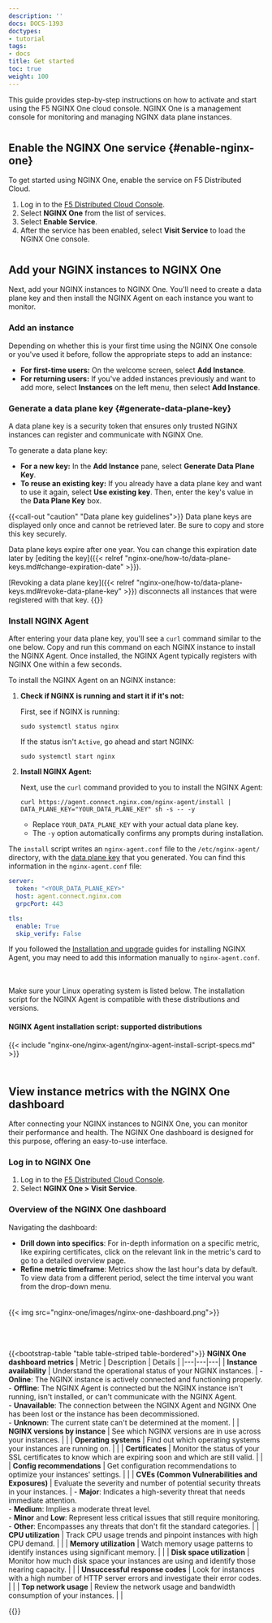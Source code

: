 ```yaml
---
description: ''
docs: DOCS-1393
doctypes:
- tutorial
tags:
- docs
title: Get started
toc: true
weight: 100
---
```


<style>
h2 {
  margin-top: 20px;
  padding-top: 20px;
}
table {
 width: 100%;
 border-collapse: collapse;
}
th, td {
 padding: 8px;
 text-align: left;
}
th {
 background-color: #289951 ; /* Dark green */
 color: white; /* White text for readability */
}
.table-striped > tbody > tr:nth-of-type(odd) {
  background-color: #fff; /* White */
}
.table-striped > tbody > tr:nth-of-type(even) {
 background-color: #f9f9f9; /* Light gray */
}
th, td {
 border: none;
}
</style>


This guide provides step-by-step instructions on how to activate and start using the F5 NGINX One cloud console. NGINX One is a management console for monitoring and managing NGINX data plane instances.

## Enable the NGINX One service {#enable-nginx-one}

To get started using NGINX One, enable the service on F5 Distributed Cloud.

1. Log in to the [F5 Distributed Cloud Console](https://www.f5.com/cloud/products/distributed-cloud-console).
1. Select **NGINX One** from the list of services.
1. Select **Enable Service**.
1. After the service has been enabled, select **Visit Service** to load the NGINX One console.

## Add your NGINX instances to NGINX One

Next, add your NGINX instances to NGINX One. You'll need to create a data plane key and then install the NGINX Agent on each instance you want to monitor.

### Add an instance

Depending on whether this is your first time using the NGINX One console or you've used it before, follow the appropriate steps to add an instance:

- **For first-time users:** On the welcome screen, select **Add Instance**.
- **For returning users:** If you've added instances previously and want to add more, select **Instances** on the left menu, then select **Add Instance**.

### Generate a data plane key {#generate-data-plane-key}

A data plane key is a security token that ensures only trusted NGINX instances can register and communicate with NGINX One.

To generate a data plane key:

- **For a new key:** In the **Add Instance** pane, select **Generate Data Plane Key**.
- **To reuse an existing key:** If you already have a data plane key and want to use it again, select **Use existing key**. Then, enter the key's value in the **Data Plane Key** box.

{{<call-out "caution" "Data plane key guidelines">}}
Data plane keys are displayed only once and cannot be retrieved later. Be sure to copy and store this key securely.

Data plane keys expire after one year. You can change this expiration date later by [editing the key]({{< relref "nginx-one/how-to/data-plane-keys.md#change-expiration-date" >}}).

[Revoking a data plane key]({{< relref "nginx-one/how-to/data-plane-keys.md#revoke-data-plane-key" >}}) disconnects all instances that were registered with that key.
{{</call-out>}}


### Install NGINX Agent

After entering your data plane key, you'll see a `curl` command similar to the one below. Copy and run this command on each NGINX instance to install the NGINX Agent. Once installed, the NGINX Agent typically registers with NGINX One within a few seconds.

To install the NGINX Agent on an NGINX instance:

1. **Check if NGINX is running and start it if it's not:**

    First, see if NGINX is running:

    ```shell
    sudo systemctl status nginx
    ```

    If the status isn't `Active`, go ahead and start NGINX:

    ```shell
    sudo systemctl start nginx
    ```

2. **Install NGINX Agent:**

    Next, use the `curl` command provided to you to install the NGINX Agent:

    ``` shell
    curl https://agent.connect.nginx.com/nginx-agent/install | DATA_PLANE_KEY="YOUR_DATA_PLANE_KEY" sh -s -- -y
    ```

   - Replace `YOUR_DATA_PLANE_KEY` with your actual data plane key.
   - The `-y` option automatically confirms any prompts during installation.

The `install` script writes an `nginx-agent.conf` file to the `/etc/nginx-agent/` directory, with the [data plane key](#generate-data-plane-key) that you generated. You can find this information in the `nginx-agent.conf` file:

```yaml
server:
  token: "<YOUR_DATA_PLANE_KEY>"
  host: agent.connect.nginx.com
  grpcPort: 443

tls:
  enable: True
  skip_verify: False
```

If you followed the [Installation and upgrade](https://docs.nginx.com/nginx-agent/installation-upgrade/) guides for installing NGINX Agent, you may need to add this information manually to `nginx-agent.conf`.

<span style="display: inline-block; margin-top: 20px;" >

<i class="fa fa-check-circle" aria-hidden="true"></i> Make sure your Linux operating system is listed below. The installation script for the NGINX Agent is compatible with these distributions and versions.

#### NGINX Agent installation script: supported distributions

{{< include "nginx-one/nginx-agent/nginx-agent-install-script-specs.md" >}}

</span>

## View instance metrics with the NGINX One dashboard

After connecting your NGINX instances to NGINX One, you can monitor their performance and health. The NGINX One dashboard is designed for this purpose, offering an easy-to-use interface.

### Log in to NGINX One

1. Log in to the [F5 Distributed Cloud Console](https://www.f5.com/cloud/products/distributed-cloud-console).
1. Select **NGINX One > Visit Service**.

### Overview of the NGINX One dashboard

Navigating the dashboard:

- **Drill down into specifics**: For in-depth information on a specific metric, like expiring certificates, click on the relevant link in the metric's card to go to a detailed overview page.
- **Refine metric timeframe**: Metrics show the last hour's data by default. To view data from a different period, select the time interval you want from the drop-down menu.

<span style="display: inline-block; margin-top: 20px; margin-bottom: 50px;">
{{< img src="nginx-one/images/nginx-one-dashboard.png">}}
</span>

{{<bootstrap-table "table table-striped table-bordered">}}
**NGINX One dashboard metrics**
| Metric | Description | Details |
|---|---|---|
| <i class="fas fa-heartbeat"></i> **Instance availability** | Understand the operational status of your NGINX instances. | - **Online**: The NGINX instance is actively connected and functioning properly. <br> - **Offline**: The NGINX Agent is connected but the NGINX instance isn't running, isn't installed, or can't communicate with the NGINX Agent. <br> - **Unavailable**: The connection between the NGINX Agent and NGINX One has been lost or the instance has been decommissioned. <br> - **Unknown**: The current state can't be determined at the moment. |
| <i class="fas fa-code-branch"></i> **NGINX versions by instance** | See which NGINX versions are in use across your instances. | |
| <i class="fas fa-desktop"></i> **Operating systems** | Find out which operating systems your instances are running on. | |
| <i class="fas fa-certificate"></i> **Certificates** | Monitor the status of your SSL certificates to know which are expiring soon and which are still valid. | |
| <i class="fas fa-cogs"></i> **Config recommendations** | Get configuration recommendations to optimize your instances' settings. | |
| <i class="fas fa-shield-alt"></i> **CVEs (Common Vulnerabilities and Exposures)** | Evaluate the severity and number of potential security threats in your instances. | - **Major**: Indicates a high-severity threat that needs immediate attention. <br> - **Medium**: Implies a moderate threat level. <br> - **Minor** and **Low**: Represent less critical issues that still require monitoring. <br> - **Other**: Encompasses any threats that don't fit the standard categories. |
| <i class="fas fa-microchip"></i> **CPU utilization** | Track CPU usage trends and pinpoint instances with high CPU demand. | |
| <i class="fas fa-memory"></i> **Memory utilization** | Watch memory usage patterns to identify instances using significant memory. | |
| <i class="fas fa-hdd"></i> **Disk space utilization** | Monitor how much disk space your instances are using and identify those nearing capacity. | |
| <i class="fas fa-exclamation-triangle"></i> **Unsuccessful response codes** | Look for instances with a high number of HTTP server errors and investigate their error codes. | |
| <i class="fas fa-tachometer-alt"></i> **Top network usage** | Review the network usage and bandwidth consumption of your instances. | |

{{</bootstrap-table>}}











